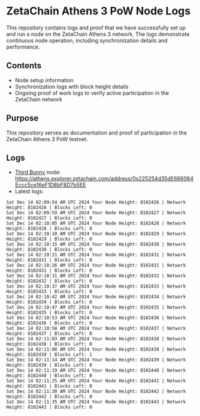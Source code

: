 # ZetaChain Athens 3 PoW Node Logs
This repository contains logs and proof that we have successfully set up and run a node on the ZetaChain Athens 3 network. The logs demonstrate continuous node operation, including synchronization details and performance.

## Contents
- Node setup information
- Synchronization logs with block height details
- Ongoing proof of work logs to verify active participation in the ZetaChain network

## Purpose
This repository serves as documentation and proof of participation in the ZetaChain Athens 3 PoW testnet.

## Logs

- [Third Bunny](https://thirdbunny.xyz/) node: https://athens.explorer.zetachain.com/address/0x225254d35dE666064Eccc5ce16eF1D8bF8D7b5EE
- Latest logs:
```
Sat Dec 14 02:09:54 AM UTC 2024 Your Node Height: 8102426 | Network Height: 8102426 | Blocks Left: 0
Sat Dec 14 02:09:59 AM UTC 2024 Your Node Height: 8102427 | Network Height: 8102427 | Blocks Left: 0
Sat Dec 14 02:10:05 AM UTC 2024 Your Node Height: 8102428 | Network Height: 8102428 | Blocks Left: 0
Sat Dec 14 02:10:10 AM UTC 2024 Your Node Height: 8102429 | Network Height: 8102429 | Blocks Left: 0
Sat Dec 14 02:10:15 AM UTC 2024 Your Node Height: 8102430 | Network Height: 8102430 | Blocks Left: 0
Sat Dec 14 02:10:21 AM UTC 2024 Your Node Height: 8102431 | Network Height: 8102431 | Blocks Left: 0
Sat Dec 14 02:10:26 AM UTC 2024 Your Node Height: 8102431 | Network Height: 8102431 | Blocks Left: 0
Sat Dec 14 02:10:31 AM UTC 2024 Your Node Height: 8102432 | Network Height: 8102432 | Blocks Left: 0
Sat Dec 14 02:10:37 AM UTC 2024 Your Node Height: 8102433 | Network Height: 8102433 | Blocks Left: 0
Sat Dec 14 02:10:42 AM UTC 2024 Your Node Height: 8102434 | Network Height: 8102434 | Blocks Left: 0
Sat Dec 14 02:10:47 AM UTC 2024 Your Node Height: 8102435 | Network Height: 8102435 | Blocks Left: 0
Sat Dec 14 02:10:53 AM UTC 2024 Your Node Height: 8102436 | Network Height: 8102436 | Blocks Left: 0
Sat Dec 14 02:10:58 AM UTC 2024 Your Node Height: 8102437 | Network Height: 8102437 | Blocks Left: 0
Sat Dec 14 02:11:03 AM UTC 2024 Your Node Height: 8102438 | Network Height: 8102438 | Blocks Left: 0
Sat Dec 14 02:11:08 AM UTC 2024 Your Node Height: 8102438 | Network Height: 8102439 | Blocks Left: 1
Sat Dec 14 02:11:14 AM UTC 2024 Your Node Height: 8102439 | Network Height: 8102439 | Blocks Left: 0
Sat Dec 14 02:11:19 AM UTC 2024 Your Node Height: 8102440 | Network Height: 8102440 | Blocks Left: 0
Sat Dec 14 02:11:25 AM UTC 2024 Your Node Height: 8102441 | Network Height: 8102441 | Blocks Left: 0
Sat Dec 14 02:11:30 AM UTC 2024 Your Node Height: 8102442 | Network Height: 8102442 | Blocks Left: 0
Sat Dec 14 02:11:35 AM UTC 2024 Your Node Height: 8102443 | Network Height: 8102443 | Blocks Left: 0
```
